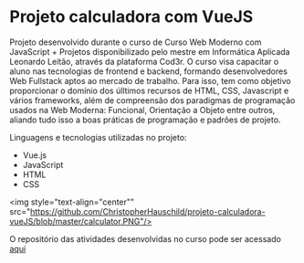 # Projeto calculadora com VueJS

Projeto desenvolvido durante o curso de Curso Web Moderno com JavaScript + Projetos disponibilizado pelo mestre em Informática Aplicada Leonardo Leitão, através da plataforma Cod3r. O curso visa capacitar o aluno nas tecnologias de frontend e backend, formando desenvolvedores Web Fullstack aptos ao mercado de trabalho. Para isso, tem como objetivo proporcionar o domínio dos úlltimos recursos de HTML, CSS, Javascript e vários frameworks, além de compreensão dos paradigmas de programação usados na Web Moderna: Funcional, Orientação a Objeto entre outros, aliando tudo isso a boas práticas de programação e padrões de projeto.

Linguagens e tecnologias utilizadas no projeto:

<ul>
<li>Vue.js</li>
<li>JavaScript</li>
<li>HTML</li>
<li>CSS</li>
</ul>

<img style="text-align="center"" src="https://github.com/ChristopherHauschild/projeto-calculadora-vueJS/blob/master/calculator.PNG"/>

O repositório das atividades desenvolvidas no curso pode ser acessado <a href="https://github.com/ChristopherHauschild/curso-web-moderno-cod3r">aqui</a>
